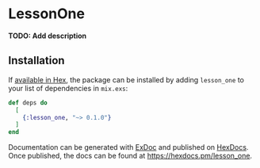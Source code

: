 # LessonOne

**TODO: Add description**

## Installation

If [available in Hex](https://hex.pm/docs/publish), the package can be installed
by adding `lesson_one` to your list of dependencies in `mix.exs`:

```elixir
def deps do
  [
    {:lesson_one, "~> 0.1.0"}
  ]
end
```

Documentation can be generated with [ExDoc](https://github.com/elixir-lang/ex_doc)
and published on [HexDocs](https://hexdocs.pm). Once published, the docs can
be found at <https://hexdocs.pm/lesson_one>.

